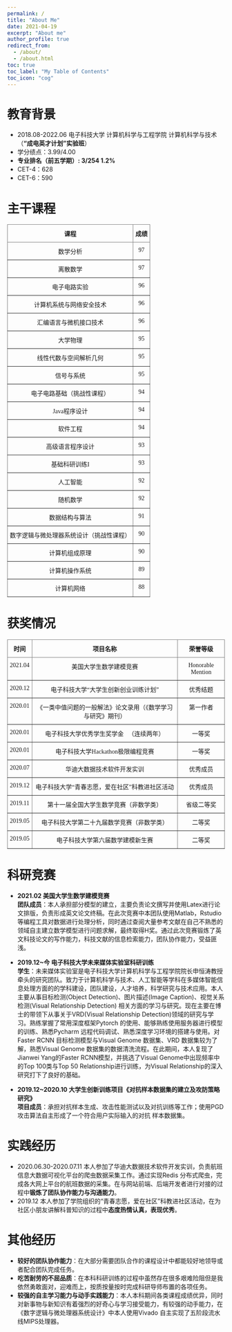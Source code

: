 ```yaml
---
permalink: /
title: "About Me"
date: 2021-04-19
excerpt: "About me"
author_profile: true
redirect_from: 
  - /about/
  - /about.html
toc: true
toc_label: "My Table of Contents"
toc_icon: "cog"
---
```


# 教育背景
  
- 2018.08-2022.06 电子科技大学 计算机科学与工程学院 计算机科学与技术（**“成电英才计划”实验班**）  
- 学分绩点：3.99/4.00   
- **专业排名（前五学期）: 3/254 1.2%**  
- CET-4：628     
- CET-6：590  

# 主干课程
  
<style type="text/css">
.tg  {border-collapse:collapse;border-spacing:0;}
.tg td{border-color:black;border-style:solid;border-width:1px;font-family:Arial, sans-serif;font-size:14px;
  overflow:hidden;padding:10px 5px;word-break:normal;}
.tg th{border-color:black;border-style:solid;border-width:1px;font-family:Arial, sans-serif;font-size:14px;
  font-weight:normal;overflow:hidden;padding:10px 5px;word-break:normal;}
.tg .tg-i3dw{border-color:inherit;font-family:"Times New Roman", Times, serif !important;;text-align:center;vertical-align:top}
.tg .tg-mjfx{border-color:inherit;font-family:"Times New Roman", Times, serif !important;;font-weight:bold;text-align:center;
  vertical-align:top}
</style>
<table class="tg">
<thead>
  <tr>
    <th class="tg-mjfx">课程</th>
    <th class="tg-mjfx">  成绩  </th>
  </tr>
</thead>
<tbody>
  <tr>
    <td class="tg-i3dw">数学分析</td>
    <td class="tg-i3dw">97</td>
  </tr>
  <tr>
    <td class="tg-i3dw">离散数学</td>
    <td class="tg-i3dw">97</td>
  </tr>
  <tr>
    <td class="tg-i3dw">电子电路实验</td>
    <td class="tg-i3dw">96</td>
  </tr>
  <tr>
    <td class="tg-i3dw">计算机系统与网络安全技术</td>
    <td class="tg-i3dw">96</td>
  </tr>
  <tr>
    <td class="tg-i3dw">汇编语言与微机接口技术</td>
    <td class="tg-i3dw">96</td>
  </tr>
  <tr>
    <td class="tg-i3dw">大学物理</td>
    <td class="tg-i3dw">95</td>
  </tr>
  <tr>
    <td class="tg-i3dw">线性代数与空间解析几何</td>
    <td class="tg-i3dw">95</td>
  </tr>
  <tr>
    <td class="tg-i3dw">信号与系统</td>
    <td class="tg-i3dw">95</td>
  </tr>
  <tr>
    <td class="tg-i3dw">电子电路基础（挑战性课程）</td>
    <td class="tg-i3dw">94</td>
  </tr>
  <tr>
    <td class="tg-i3dw">Java程序设计</td>
    <td class="tg-i3dw">94</td>
  </tr>
  <tr>
    <td class="tg-i3dw">软件工程</td>
    <td class="tg-i3dw">94</td>
  </tr>
  <tr>
    <td class="tg-i3dw">高级语言程序设计</td>
    <td class="tg-i3dw">93</td>
  </tr>
  <tr>
    <td class="tg-i3dw">基础科研训练I</td>
    <td class="tg-i3dw">93</td>
  </tr>
  <tr>
    <td class="tg-i3dw">人工智能</td>
    <td class="tg-i3dw">92</td>
  </tr>
  <tr>
    <td class="tg-i3dw">随机数学</td>
    <td class="tg-i3dw">92</td>
  </tr>
  <tr>
    <td class="tg-i3dw">数据结构与算法</td>
    <td class="tg-i3dw">91</td>
  </tr>
  <tr>
    <td class="tg-i3dw">数字逻辑与微处理器系统设计（挑战性课程）</td>
    <td class="tg-i3dw">90</td>
  </tr>
  <tr>
    <td class="tg-i3dw">计算机组成原理</td>
    <td class="tg-i3dw">90</td>
  </tr>
  <tr>
    <td class="tg-i3dw">计算机操作系统</td>
    <td class="tg-i3dw">89</td>
  </tr>
  <tr>
    <td class="tg-i3dw">计算机网络</td>
    <td class="tg-i3dw">88</td>
  </tr>
</tbody>
</table>



# 获奖情况
  
<style type="text/css">
.tg  {border-collapse:collapse;border-spacing:0;}
.tg td{border-color:black;border-style:solid;border-width:1px;font-family:Arial, sans-serif;font-size:14px;
  overflow:hidden;padding:10px 5px;word-break:normal;}
.tg th{border-color:black;border-style:solid;border-width:1px;font-family:Arial, sans-serif;font-size:14px;
  font-weight:normal;overflow:hidden;padding:10px 5px;word-break:normal;}
.tg .tg-i3dw{border-color:inherit;font-family:"Times New Roman", Times, serif !important;;text-align:center;vertical-align:top}
.tg .tg-mjfx{border-color:inherit;font-family:"Times New Roman", Times, serif !important;;font-weight:bold;text-align:center;
  vertical-align:top}
</style>
<table class="tg">
<thead>
  <tr>
    <th class="tg-mjfx">时间</th>
    <th class="tg-mjfx">项目名称</th>
    <th class="tg-mjfx">荣誉等级</th>
  </tr>
</thead>
<tbody>
  <tr>
    <td class="tg-i3dw">2021.04</td>
    <td class="tg-i3dw">美国大学生数学建模竞赛</td>
    <td class="tg-i3dw">Honorable Mention</td>
  </tr>
  <tr>
    <td class="tg-i3dw">2020.12</td>
    <td class="tg-i3dw">电子科技大学“大学生创新创业训练计划”</td>
    <td class="tg-i3dw">优秀结题</td>
  </tr>
  <tr>
    <td class="tg-i3dw">2020.01</td>
    <td class="tg-i3dw">《一类中值问题的一般解法》论文录用（《数学学习与研究》期刊）</td>
    <td class="tg-i3dw">第一作者</td>
  </tr>
  <tr>
    <td class="tg-i3dw">2020.01</td>
    <td class="tg-i3dw">电子科技大学优秀学生奖学金&nbsp;&nbsp;&nbsp;（连续两年）</td>
    <td class="tg-i3dw">一等奖</td>
  </tr>
  <tr>
    <td class="tg-i3dw">2020.01</td>
    <td class="tg-i3dw">电子科技大学Hackathon极限编程竞赛</td>
    <td class="tg-i3dw">一等奖</td>
  </tr>
  <tr>
    <td class="tg-i3dw">2020.07</td>
    <td class="tg-i3dw">华迪大数据技术软件开发实训</td>
    <td class="tg-i3dw">优秀成员</td>
  </tr>
  <tr>
    <td class="tg-i3dw">2019.12</td>
    <td class="tg-i3dw">电子科技大学“青春志愿，爱在社区”科教进社区活动</td>
    <td class="tg-i3dw">优秀成员</td>
  </tr>
  <tr>
    <td class="tg-i3dw">2019.11</td>
    <td class="tg-i3dw">第十一届全国大学生数学竞赛（非数学类）</td>
    <td class="tg-i3dw">省级二等奖</td>
  </tr>
  <tr>
    <td class="tg-i3dw">2019.05</td>
    <td class="tg-i3dw">电子科技大学第二十九届数学竞赛（非数学类）</td>
    <td class="tg-i3dw">二等奖</td>
  </tr>
  <tr>
    <td class="tg-i3dw">2019.05</td>
    <td class="tg-i3dw">电子科技大学第六届数学建模新生赛</td>
    <td class="tg-i3dw">二等奖</td>
  </tr>
</tbody>
</table>

# 科研竞赛

- **2021.02 美国大学生数学建模竞赛**  
	**团队成员**：本人承担部分模型的建立，主要负责论文撰写并使用Latex进行论文排版，负责形成英文论文终稿。在此次竞赛中本团队使用Matlab，Rstudio等编程工具对数据进行处理分析，同时通过查阅大量参考文献在自己不熟悉的领域自主建立数学模型进行问题求解，最终取得H奖。通过此次竞赛锻炼了英文科技论文的写作能力，科技文献的信息检索能力，团队协作能力，受益匪浅。

- **2019.12~今  电子科技大学未来媒体实验室科研训练**  
	**学生**：未来媒体实验室是电子科技大学计算机科学与工程学院院长申恒涛教授牵头的研究团队。致力于计算机科学与技术、人工智能等学科在多媒体智能信息处理方面的的学科建设，团队建设，人才培养，科学研究与技术应用。本人主要从事目标检测(Object Detection)、图片描述(Image Caption)、视觉关系检测(Visual Relationship Detection) 相关方面的学习与研究。现在主要在博士的带领下从事关于VRD(Visual Relationship Detection)领域的研究与学习。熟练掌握了常用深度框架Pytorch 的使用、能够熟练使用服务器进行模型的训练、熟悉Pycharm 远程代码调试、熟悉深度学习环境的搭建与使用。对Faster RCNN 目标检测模型与Visual Genome 数据集、VRD 数据集较为了解，熟悉Visual Genome 数据集的数据清洗流程。在此期间，本人复现了Jianwei Yang的Faster RCNN模型，并挑选了Visual Genome中出现频率中的Top 100类与Top 50 Relationship进行训练，为Visual Relationship的深入研究打下了良好的基础。

- **2019.12~2020.10 大学生创新训练项目《对抗样本数据集的建立及攻防策略研究》**  
	**项目成员**：承担对抗样本生成、攻击性能测试以及对抗训练等工作；使用PGD攻击算法自主形成了一个符合用户实际输入的对抗
	样本数据集。

# 实践经历
  
- 2020.06.30-2020.07.11 本人参加了华迪大数据技术软件开发实训，负责航班信息大数据可视化平台的爬虫数据采集工作。通过实现Redis 分布式爬虫，完成各大网上平台的航班数据的采集。在与网站前端、后端开发者进行对接的过程中**锻炼了团队协作能力与沟通能力**。  
- 2019.12 本人参加了学院组织的“青春志愿，爱在社区”科教进社区活动，在为社区小朋友讲解科普知识的过程中**态度热情认真，表现优秀**。  

# 其他经历
  
- **较好的团队协作能力**：在大部分需要团队合作的课程设计中都能较好地领导或者配合团队完成任务。  
- **吃苦耐劳的不屈品质**：在本科科研训练的过程中虽然存在很多艰难险阻但是我依然勇敢面对，迎难而上，按质按量按时完成科研导师布置的各项任务。  
- **较强的自主学习能力与动手实践能力**：本人本科期间各类课程成绩优异，同时对新事物与新知识有着强烈的好奇心与学习接受能力，有较强的动手能力，在《数字逻辑与微处理器系统设计》中本人使用Vivado 自主实现了五阶段流水线MIPS处理器。